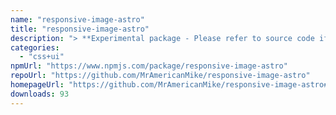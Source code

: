 ```yaml
---
name: "responsive-image-astro"
title: "responsive-image-astro"
description: "> **Experimental package - Please refer to source code if you don't feel comfortable using it.**"
categories:
  - "css+ui"
npmUrl: "https://www.npmjs.com/package/responsive-image-astro"
repoUrl: "https://github.com/MrAmericanMike/responsive-image-astro"
homepageUrl: "https://github.com/MrAmericanMike/responsive-image-astro#readme"
downloads: 93
---
```

